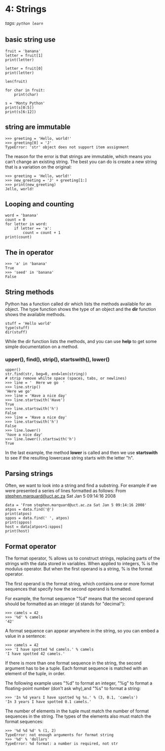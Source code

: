 # 4: Strings
###### tags: `python learn`
## basic string use
```python=
fruit = 'banana'
letter = fruit[1]
print(letter)

letter = fruit[0]
print(letter)

len(fruit)

for char in fruit:
    print(char)
    
s = 'Monty Python'
print(s[0:5])
print(s[6:12])
```

## string are immutable

```python=
>>> greeting = 'Hello, world!'
>>> greeting[0] = 'J'
TypeError: 'str' object does not support item assignment
```
The reason for the error is that strings are immutable, which means you can’t change
an existing string. The best you can do is create a new string that is a variation on the
original:
```python=
>>> greeting = 'Hello, world!'
>>> new_greeting = 'J' + greeting[1:]
>>> print(new_greeting)
Jello, world!

```

## Looping and counting
```python=
word = 'banana'
count = 0
for letter in word:
    if letter == 'a':
        count = count + 1
print(count)
```
## The in operator
```python=
>>> 'a' in 'banana'
True
>>> 'seed' in 'banana'
False
```
## String methods
Python has a function called dir which lists the methods available for an object. The type function shows the type of an object and the **dir** function shows the available methods.
```python=
stuff = 'Hello world'
type(stuff)
dir(stuff)
```

While the dir function lists the methods, and you can use **help** to get some simple documentation on a method.

### upper(), find(), strip(), startswith(), lower()
```python=
upper()
str.find(str, beg=0, end=len(string))
# strip remove whilte space (spaces, tabs, or newlines)
>>> line = '  Here we go  '
>>> line.strip()
'Here we go'
>>> line = 'Have a nice day'
>>> line.startswith('Have')
True
>>> line.startswith('h')
False
>>> line = 'Have a nice day'
>>> line.startswith('h')
False
>>> line.lower()
'have a nice day'
>>> line.lower().startswith('h')
True
```
In the last example, the method **lower** is called and then we use **startswith** to see if the resulting lowercase string starts with the letter "h".

## Parsing strings
Often, we want to look into a string and find a substring. For example if we were presented a series of lines formatted as follows:
From stephen.marquard@uct.ac.za Sat Jan 5 09:14:16 2008
```python=
data = 'From stephen.marquard@uct.ac.za Sat Jan 5 09:14:16 2008'
atpos = data.find('@')
print(atpos)
sppos = data.find(' ', atpos)
print(sppos)
host = data[atpos+1:sppos]
print(host)
```

## Format operator
The format operator, % allows us to construct strings, replacing parts of the strings with the data stored in variables. When applied to integers, % is the modulus operator. But when the first operand is a string, % is the format operator.

The first operand is the format string, which contains one or more format sequences that specify how the second operand is formatted.

For example, the format sequence "%d" means that the second operand should be formatted as an integer (d stands for "decimal"):
```python=
>>> camels = 42
>>> '%d' % camels
'42'
```

A format sequence can appear anywhere in the string, so you can embed a value in a sentence:
```python=
>>> camels = 42
>>> 'I have spotted %d camels.' % camels
'I have spotted 42 camels.'
```
If there is more than one format sequence in the string, the second argument has to be a tuple. Each format sequence is matched with an element of the tuple, in order.

The following example uses "%d" to format an integer, "%g" to format a floating-point number (don't ask why),and "%s" to format a string:
```python=
>>> 'In %d years I have spotted %g %s.' % (3, 0.1, 'camels')
'In 3 years I have spotted 0.1 camels.'
```
The number of elements in the tuple must match the number of format sequences in the string. The types of the elements also must match the format sequences:
```python=
>>> '%d %d %d' % (1, 2)
TypeError: not enough arguments for format string
>>> '%d' % 'dollars'
TypeError: %d format: a number is required, not str
```
